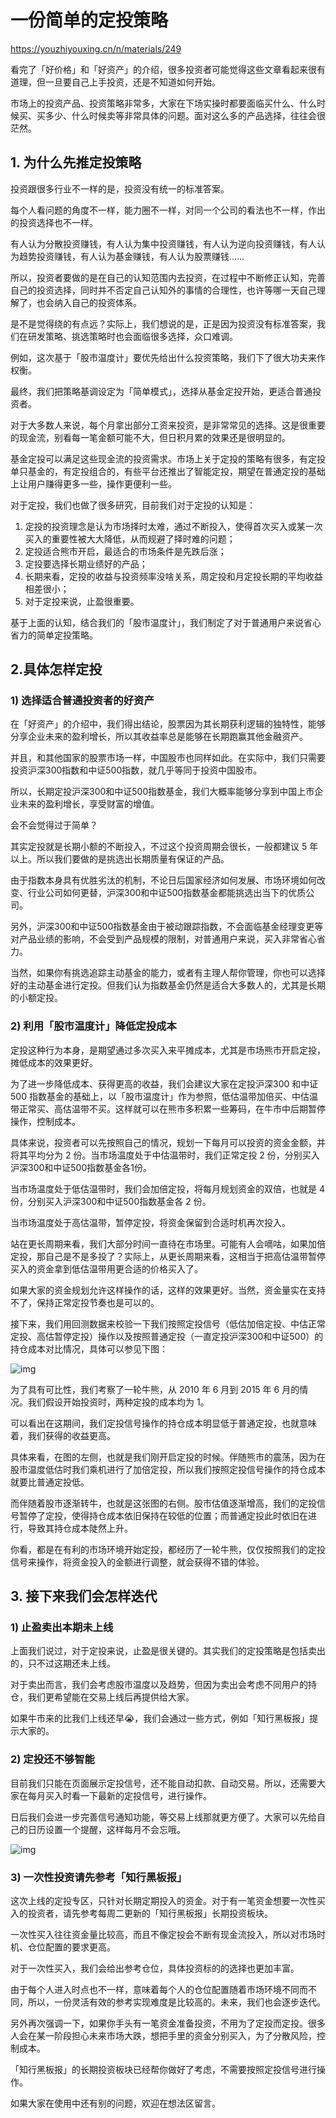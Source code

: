 # 一份简单的定投策略 

https://youzhiyouxing.cn/n/materials/249



看完了「好价格」和「好资产」的介绍，很多投资者可能觉得这些文章看起来很有道理，但一旦要自己上手投资，还是不知道如何开始。

市场上的投资产品、投资策略非常多，大家在下场实操时都要面临买什么、什么时候买、买多少、什么时候卖等非常具体的问题。面对这么多的产品选择，往往会很茫然。



## 1. 为什么先推定投策略

投资跟很多行业不一样的是，投资没有统一的标准答案。

每个人看问题的角度不一样，能力圈不一样，对同一个公司的看法也不一样，作出的投资选择也不一样。

有人认为分散投资赚钱，有人认为集中投资赚钱，有人认为逆向投资赚钱，有人认为趋势投资赚钱，有人认为基金赚钱，有人认为股票赚钱……

所以，投资者要做的是在自己的认知范围内去投资，在过程中不断修正认知，完善自己的投资选择，同时并不否定自己认知外的事情的合理性，也许等哪一天自己理解了，也会纳入自己的投资体系。

是不是觉得绕的有点远？实际上，我们想说的是，正是因为投资没有标准答案，我们在研发策略、挑选策略时也会面临很多选择，众口难调。

例如，这次基于「股市温度计」要优先给出什么投资策略，我们下了很大功夫来作权衡。

最终，我们把策略基调设定为「简单模式」，选择从基金定投开始，更适合普通投资者。

对于大多数人来说，每个月拿出部分工资来投资，是非常常见的选择。这是很重要的现金流，别看每一笔金额可能不大，但日积月累的效果还是很明显的。

基金定投可以满足这些现金流的投资需求。市场上关于定投的策略有很多，有定投单只基金的，有定投组合的，有些平台还推出了智能定投，期望在普通定投的基础上让用户赚得更多一些，操作更便利一些。

对于定投，我们也做了很多研究，目前我们对于定投的认知是：

1. 定投的投资理念是认为市场择时太难，通过不断投入，使得首次买入或某一次买入的重要性被大大降低，从而规避了择时难的问题；
2. 定投适合熊市开启，最适合的市场条件是先跌后涨；
3. 定投要选择长期业绩好的产品；
4. 长期来看，定投的收益与投资频率没啥关系，周定投和月定投长期的平均收益相差很小；
5. 对于定投来说，止盈很重要。

基于上面的认知，结合我们的「股市温度计」，我们制定了对于普通用户来说省心省力的简单定投策略。



## 2.具体怎样定投

### 1) 选择适合普通投资者的好资产

在「好资产」的介绍中，我们得出结论，股票因为其长期获利逻辑的独特性，能够分享企业未来的盈利增长，所以其收益率总是能够在长期跑赢其他金融资产。

并且，和其他国家的股票市场一样，中国股市也同样如此。在实际中，我们只需要投资沪深300指数和中证500指数，就几乎等同于投资中国股市。

所以，长期定投沪深300和中证500指数基金，我们大概率能够分享到中国上市企业未来的盈利增长，享受财富的增值。

会不会觉得过于简单？

其实定投就是长期小额的不断投入，不过这个投资周期会很长，一般都建议 5 年以上。所以我们要做的是挑选出长期质量有保证的产品。

由于指数本身具有优胜劣汰的机制，不论日后国家经济如何发展、市场环境如何改变、行业公司如何更替，沪深300和中证500指数基金都能挑选出当下的优质公司。

另外，沪深300和中证500指数基金由于被动跟踪指数，不会面临基金经理变更等对产品业绩的影响，不会受到产品规模的限制，对普通用户来说，买入非常省心省力。

当然，如果你有挑选追踪主动基金的能力，或者有主理人帮你管理，你也可以选择好的主动基金进行定投。但我们认为指数基金仍然是适合大多数人的，尤其是长期的小额定投。

### 2) 利用「股市温度计」降低定投成本

定投这种行为本身，是期望通过多次买入来平摊成本，尤其是市场熊市开启定投，摊低成本的效果更好。

为了进一步降低成本、获得更高的收益，我们会建议大家在定投沪深300 和中证500 指数基金的基础上，以「股市温度计」作为参照，低估温带加倍买、中估温带正常买、高估温带不买。这样就可以在熊市多积累一些筹码，在牛市中后期暂停操作，控制成本。

具体来说，投资者可以先按照自己的情况，规划一下每月可以投资的资金金额，并将其平均分为 2 份。当市场温度处于中估温带时，我们正常定投 2 份，分别买入沪深300和中证500指数基金各1份。

当市场温度处于低估温带时，我们会加倍定投，将每月规划资金的双倍，也就是 4 份，分别买入沪深300和中证500指数基金各 2 份。

当市场温度处于高估温带，暂停定投，将资金保留到合适时机再次投入。

站在更长周期来看，我们大部分时间一直待在市场里。可能有人会嘀咕，如果加倍定投，那自己是不是多投了？实际上，从更长周期来看，这相当于把高估温带暂停买入的资金拿到低估温带用更合适的价格买入了。

如果大家的资金规划允许这样操作的话，这样的效果更好。当然，资金量实在支持不了，保持正常定投节奏也是可以的。

接下来，我们用回测数据来校验一下我们按照定投信号（低估加倍定投、中估正常定投、高估暂停定投）操作以及按照普通定投（一直定投沪深300和中证500）的持仓成本对比情况，具体可以参见下图：

![img](https://asset.youzhiyouxing.cn/image/2020/12/04/01ERP7FYH4EFD3EB77M934K9B7.png?x-oss-process=image/format,jpg/resize,w_1280,limit_1)

为了具有可比性，我们考察了一轮牛熊，从 2010 年 6 月到 2015 年 6 月的情况。我们假设开始投资时，两种定投的成本均为 1。

可以看出在这期间，我们定投信号操作的持仓成本明显低于普通定投，也就意味着，我们获得的收益更高。

具体来看，在图的左侧，也就是我们刚开启定投的时候。伴随熊市的震荡，因为在股市温度低估时我们乘机进行了加倍定投，所以我们按照定投信号操作的持仓成本就要比普通定投低。

而伴随着股市逐渐转牛，也就是这张图的右侧。股市估值逐渐增高，我们的定投信号暂停了定投，使得持仓成本依旧保持在较低的位置；而普通定投此时依旧在进行，导致其持仓成本陡然上升。

你看，都是在有利的市场环境开始定投，都经历了一轮牛熊，仅仅按照我们的定投信号来操作，将资金投入的金额进行调整，就会获得不错的体验。



## 3. 接下来我们会怎样迭代

### 1) 止盈卖出本期未上线

上面我们说过，对于定投来说，止盈是很关键的。其实我们的定投策略是包括卖出的，只不过这期还未上线。

对于卖出而言，我们会考虑股市温度以及趋势，但因为卖出会考虑不同用户的持仓，我们更希望能在交易上线后再提供给大家。

如果牛市来的比我们上线还早😭，我们会通过一些方式，例如「知行黑板报」提示大家的。

### 2) 定投还不够智能

目前我们只能在页面展示定投信号，还不能自动扣款、自动交易。所以，还需要大家在每月买入时看一下最新的定投信号，进行操作。

日后我们会进一步完善信号通知功能，等交易上线那就更方便了。大家可以先给自己的日历设置一个提醒，这样每月不会忘哦。

![img](https://asset.youzhiyouxing.cn/image/2020/12/04/01ERP7M4MS6TAQJ3N7T7K26RWR.png?x-oss-process=image/format,jpg/resize,w_1280,limit_1)



### 3) 一次性投资请先参考「知行黑板报」

这次上线的定投专区，只针对长期定期投入的资金。对于有一笔资金想要一次性买入的投资者，请先参考每周二更新的「知行黑板报」长期投资板块。

一次性买入往往资金量比较高，而且不像定投会不断有现金流投入，所以对市场时机、仓位配置的要求更高。

对于一次性买入，我们会给出参考仓位，具体投资标的的选择也更加丰富。

由于每个人进入时点也不一样，意味着每个人的仓位配置随着市场环境不同而不同，所以，一份灵活有效的参考实现难度是比较高的。未来，我们也会逐步迭代。

另外再次强调一下，如果你手头有一笔资金准备投资，不用为了定投而定投。很多人会在某一阶段担心未来市场大跌，想把手里的资金分别买入，为了分散风险，控制成本。

「知行黑板报」的长期投资板块已经帮你做好了考虑，不需要按照定投信号进行操作。

如果大家在使用中还有别的问题，欢迎在想法区留言。